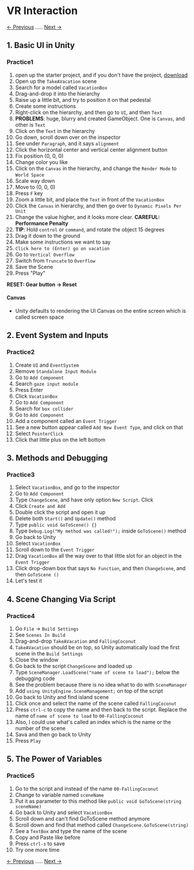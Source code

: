 # VR Interaction
[<- Previous](README-3-2.md) ..... [Next ->](README-3-4.md)
## 1. Basic UI in Unity

### Practice1
1. open up the starter project, and if you don't have the project, [download](https://d17h27t6h515a5.cloudfront.net/topher/2016/October/58178819_vrnd-course3-course-assets-000/vrnd-course3-course-assets-000.zip)
2. Open up the `TakeAVacation` scene
3. Search for a model called `VacationBox`
4. Drag-and-drop it into the hierarchy
5. Raise up a little bit, and try to position it on that pedestal
6. Create some instructions
7. Right-click on the hierarchy, and then go to `UI`, and then `Text`
8. **PROBLEMS**: huge, blurry and created GameObject. One is `Canvas`, and other is `Text`
9. Click on the `Text` in the hierarchy
10. Go down, scroll down over on the inspector
11. See under `Paragraph`, and it says `alignment`
12. Click the horizontal center and vertical center alignment button
13. Fix position (0, 0, 0)
14. Change color you like
15. Click on the `Canvas` in the hierarchy, and change the `Render Mode` to `World Space`
16. Scale way down
17. Move to (0, 0, 0)
18. Press `F` key
19. Zoom a little bit, and place the `Text` in front of the `VacationBox`
20. Click the `Canvas` in hierarchy, and then go over to `Dynamic Pixels Per Unit`
21. Change the value higher, and it looks more clear. **CAREFUL: Performance Penalty**
22. **TIP**: Hold `control` or `command`, and rotate the object 15 degrees
23. Drag it down to the ground
24. Make some instructions we want to say
25. `Click here to (Enter) go on vacation`
26. Go to `Vertical Overflow`
27. Switch from `Truncate` to `Overflow`
28. Save the Scene
29. Press "Play"

**RESET: Gear button -> Reset**

#### Canvas
* Unity defaults to rendering the UI Canvas on the entire screen which is called screen space

## 2. Event System and Inputs

### Practice2
1. Create `UI` and `EventSystem`
2. Remove `Standalone Input Module`
3. Go to `Add Component`
4. Search `gaze input module`
5. Press Enter
6. Click `VacationBox`
7. Go to `Add Component`
8. Search for `box collider`
9. Go to `Add Component`
10. Add a component called an `Event Trigger`
11. See a new button appear called `Add New Event Type`, and click on that
12. Select `PointerClick`
13. Click that little plus on the left bottom

## 3. Methods and Debugging

### Practice3
1. Select `VacationBox`, and go to the inspector
2. Go to `Add Component`
3. Type `ChangeScene`, and have only option `New Script`. Click
4. Click `Create and Add`
5. Double click the script and open it up
6. Delete both `Start()` and `Update()` method
7. Type `public void GoToScene() {}`
8. Type `Debug.Log("My method was called!");` inside `GoToScene()` method
9. Go back to Unity
10. Select `VacationBox`
11. Scroll down to the `Event Trigger`
12. Drag `VacationBox` all the way over to that little slot for an object in the `Event Trigger`
13. Click drop-down box that says `No Function`, and then `ChangeScene`, and then `GoToScene ()`
14. Let's test it

## 4. Scene Changing Via Script

### Practice4
1. Go `File` -> `Build Settings`
2. See `Scenes In Build`
3. Drag-and-drop `TakeAVacation` and `FallingCoconut`
4. `TakeAVacation` should be on top, so Unity automatically load the first scene in the `Build Settings`
5. Close the window
6. Go back to the script `ChangeScene` and loaded up
7. Type `SceneManager.LoadScene("name of scene to load");` below the debugging code
8. See the problem because there is no idea what to do with `SceneManager`
9. Add `using UnityEngine.SceneManagement;` on top of the script
10. Go back to Unity and find island scene
11. Click once and select the name of the scene called `FallingCoconut`
12. Press `ctrl-c` to copy the name and then back to the script. Replace the name of `name of scene to load` to `00-FallingCoconut`
13. Also, I could use what's called an index which is the name or the number of the scene
14. Sava and then go back to Unity
15. Press `Play`

## 5. The Power of Variables

### Practice5
1. Go to the script and instead of the name `00-FallingCoconut`
2. Change to variable named `sceneName`
3. Put it as parameter to this method like `public void GoToScene(string sceneName)`
4. Go back to Unity and select `VacationBox`
5. Scroll down and can't find GoToScene method anymore
6. Scroll down and find that method called `ChangeScene.GoToScene(string)`
7. See a `TextBox` and type the name of the scene
8. Copy and Paste like before
9. Press `ctrl-s` to save
10. Try one more time

[<- Previous](README-3-2.md) ..... [Next ->](README-3-4.md)
